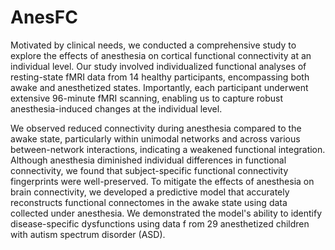 # AnesFC
Motivated by clinical needs, we conducted a comprehensive study to explore the effects of anesthesia on cortical functional connectivity at an individual level. 
Our study involved individualized functional analyses of resting-state fMRI data from 14 healthy participants, encompassing both awake and anesthetized states. 
Importantly, each participant underwent extensive 96-minute fMRI scanning, enabling us to capture robust anesthesia-induced changes at the individual level. 

We observed reduced connectivity during anesthesia compared to the awake state, particularly within unimodal networks and across various between-network interactions, 
indicating a weakened functional integration. Although anesthesia diminished individual differences in functional connectivity, we found that subject-specific functional 
connectivity fingerprints were well-preserved. To mitigate the effects of anesthesia on brain connectivity, we developed a predictive model that accurately reconstructs 
functional connectomes in the awake state using data collected under anesthesia. We demonstrated the model's ability to identify disease-specific dysfunctions using data f
rom 29 anesthetized children with autism spectrum disorder (ASD).
